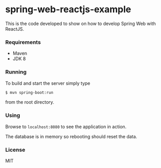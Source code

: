 # spring-web-reactjs-example
This is the code developed to show on how to develop Spring Web with ReactJS.

### Requirements

- Maven
- JDK 8

### Running

To build and start the server simply type

```sh
$ mvn spring-boot:run
```

from the root directory.

### Using

Browse to `localhost:8080` to see the application in action.

The database is in memory so rebooting should reset the data.

### License

MIT

